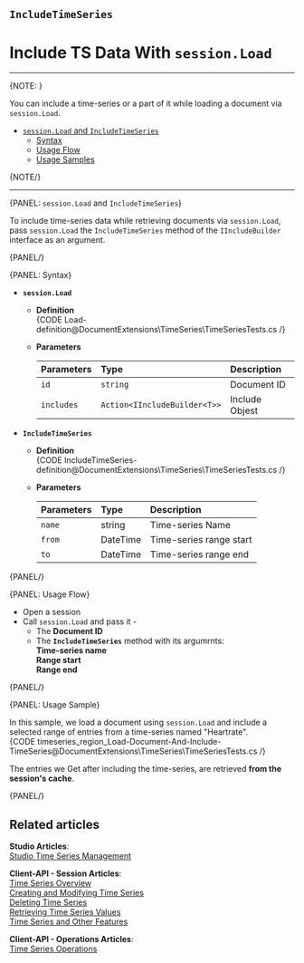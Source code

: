 ﻿## `IncludeTimeSeries`
# Include TS Data With `session.Load`

---

{NOTE: }

You can include a time-series or a part of it while loading a document 
via `session.Load`.  

* [`session.Load` and `IncludeTimeSeries`](../../../../../document-extensions/timeseries/client-api/session-methods/include-ts-data/with-session-load#session.load-and-includetimeseries)  
   * [Syntax](../../../../../document-extensions/timeseries/client-api/session-methods/include-ts-data/with-session-load#syntax)  
   * [Usage Flow](../../../../../document-extensions/timeseries/client-api/session-methods/include-ts-data/with-session-load#usage-flow)  
   * [Usage Samples](../../../../../document-extensions/timeseries/client-api/session-methods/include-ts-data/with-session-load#usage-sample)  


{NOTE/}

---

{PANEL: `session.Load` and `IncludeTimeSeries`}

To include time-series data while retrieving documents via `session.Load`, 
pass `session.Load` the `IncludeTimeSeries` method of the `IIncludeBuilder` 
interface as an argument.  

{PANEL/}

{PANEL: Syntax}

* **`session.Load`**  
   * **Definition**  
     {CODE Load-definition@DocumentExtensions\TimeSeries\TimeSeriesTests.cs /}
   * **Parameters**  

        | Parameters | Type | Description |
        |:-------------|:-------------|:-------------|
        | `id` | `string` | Document ID |
        | `includes` | `Action<IIncludeBuilder<T>>` | Include Objest |

* **`IncludeTimeSeries`**  
   * **Definition**  
     {CODE IncludeTimeSeries-definition@DocumentExtensions\TimeSeries\TimeSeriesTests.cs /}

   * **Parameters**  

        | Parameters | Type | Description |
        |:-------------|:-------------|:-------------|
        | `name` | string | Time-series Name |
        | `from` | DateTime | Time-series range start |
        | `to` | DateTime | Time-series range end |

{PANEL/}

{PANEL: Usage Flow}

* Open a session  
* Call `session.Load` and pass it -  
   * The **Document ID**  
   * The **`IncludeTimeSeries`** method with its argumrnts:  
     **Time-series name**  
     **Range start**  
     **Range end**  

{PANEL/}

{PANEL: Usage Sample}

In this sample, we load a document using `session.Load` and include 
a selected range of entries from a time-series named "Heartrate".  
{CODE timeseries_region_Load-Document-And-Include-TimeSeries@DocumentExtensions\TimeSeries\TimeSeriesTests.cs /}

The entries we Get after including the time-series, are retrieved 
**from the session's cache**.  

{PANEL/}

## Related articles
**Studio Articles**:  
[Studio Time Series Management]()  

**Client-API - Session Articles**:  
[Time Series Overview]()  
[Creating and Modifying Time Series]()  
[Deleting Time Series]()  
[Retrieving Time Series Values]()  
[Time Series and Other Features]()  

**Client-API - Operations Articles**:  
[Time Series Operations]()  
